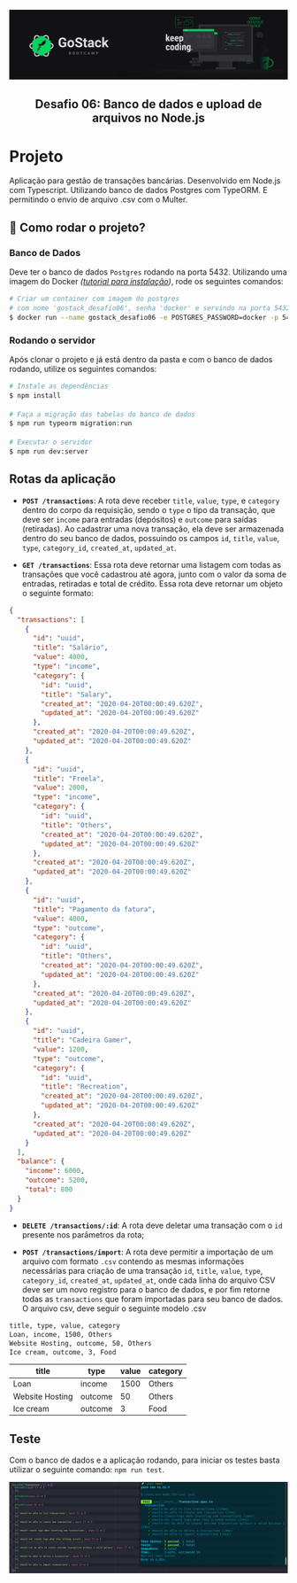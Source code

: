 <p align="center">
  <img src="./.github/GoStack-Wallpaper.png" />
</p>

<h2 align="center">
  Desafio 06: Banco de dados e upload de arquivos no Node.js
</h2>

# Projeto

Aplicação para gestão de transações bancárias. Desenvolvido em Node.js com Typescript. Utilizando banco de dados Postgres com TypeORM. E permitindo o envio de arquivo .csv com o Multer.

## 🧭 Como rodar o projeto?

### Banco de Dados

Deve ter o banco de dados `Postgres` rodando na porta 5432. Utilizando uma imagem do Docker _([tutorial para instalação](https://docs.docker.com/engine))_, rode os seguintes comandos:

```bash
# Criar um container com imagem do postgres
# com nome 'gostack_desafio06', senha 'docker' e servindo na porta 5432
$ docker run --name gostack_desafio06 -e POSTGRES_PASSWORD=docker -p 5432:5432 -d postgres
```

### Rodando o servidor

Após clonar o projeto e já está dentro da pasta e com o banco de dados rodando, utilize os seguintes comandos:

```bash
# Instale as dependências
$ npm install

# Faça a migração das tabelas do banco de dados
$ npm run typeorm migration:run

# Executar o servidor
$ npm run dev:server
```

## Rotas da aplicação

- **`POST /transactions`**: A rota deve receber `title`, `value`, `type`, e `category` dentro do corpo da requisição, sendo o `type` o tipo da transação, que deve ser `income` para entradas (depósitos) e `outcome` para saídas (retiradas). Ao cadastrar uma nova transação, ela deve ser armazenada dentro do seu banco de dados, possuindo os campos `id`, `title`, `value`, `type`, `category_id`, `created_at`, `updated_at`.

* **`GET /transactions`**: Essa rota deve retornar uma listagem com todas as transações que você cadastrou até agora, junto com o valor da soma de entradas, retiradas e total de crédito. Essa rota deve retornar um objeto o seguinte formato:

```json
{
  "transactions": [
    {
      "id": "uuid",
      "title": "Salário",
      "value": 4000,
      "type": "income",
      "category": {
        "id": "uuid",
        "title": "Salary",
        "created_at": "2020-04-20T00:00:49.620Z",
        "updated_at": "2020-04-20T00:00:49.620Z"
      },
      "created_at": "2020-04-20T00:00:49.620Z",
      "updated_at": "2020-04-20T00:00:49.620Z"
    },
    {
      "id": "uuid",
      "title": "Freela",
      "value": 2000,
      "type": "income",
      "category": {
        "id": "uuid",
        "title": "Others",
        "created_at": "2020-04-20T00:00:49.620Z",
        "updated_at": "2020-04-20T00:00:49.620Z"
      },
      "created_at": "2020-04-20T00:00:49.620Z",
      "updated_at": "2020-04-20T00:00:49.620Z"
    },
    {
      "id": "uuid",
      "title": "Pagamento da fatura",
      "value": 4000,
      "type": "outcome",
      "category": {
        "id": "uuid",
        "title": "Others",
        "created_at": "2020-04-20T00:00:49.620Z",
        "updated_at": "2020-04-20T00:00:49.620Z"
      },
      "created_at": "2020-04-20T00:00:49.620Z",
      "updated_at": "2020-04-20T00:00:49.620Z"
    },
    {
      "id": "uuid",
      "title": "Cadeira Gamer",
      "value": 1200,
      "type": "outcome",
      "category": {
        "id": "uuid",
        "title": "Recreation",
        "created_at": "2020-04-20T00:00:49.620Z",
        "updated_at": "2020-04-20T00:00:49.620Z"
      },
      "created_at": "2020-04-20T00:00:49.620Z",
      "updated_at": "2020-04-20T00:00:49.620Z"
    }
  ],
  "balance": {
    "income": 6000,
    "outcome": 5200,
    "total": 800
  }
}
```

- **`DELETE /transactions/:id`**: A rota deve deletar uma transação com o `id` presente nos parâmetros da rota;

* **`POST /transactions/import`**: A rota deve permitir a importação de um arquivo com formato `.csv` contendo as mesmas informações necessárias para criação de uma transação `id`, `title`, `value`, `type`, `category_id`, `created_at`, `updated_at`, onde cada linha do arquivo CSV deve ser um novo registro para o banco de dados, e por fim retorne todas as `transactions` que foram importadas para seu banco de dados. O arquivo csv, deve seguir o seguinte modelo .csv

```csv
title, type, value, category
Loan, income, 1500, Others
Website Hosting, outcome, 50, Others
Ice cream, outcome, 3, Food
```

| title           | type    | value | category |
| --------------- | ------- | ----- | -------- |
| Loan            | income  | 1500  | Others   |
| Website Hosting | outcome | 50    | Others   |
| Ice cream       | outcome | 3     | Food     |

## Teste

Com o banco de dados e a aplicação rodando, para iniciar os testes basta utilizar o seguinte comando: `npm run test`.

![](.github/Imagem-testes.png)

